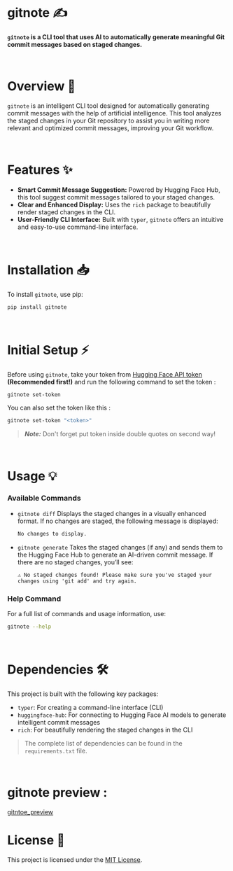 # gitnote ✍️

**`gitnote` is a CLI tool that uses AI to automatically generate meaningful Git commit messages based on staged changes.**

&nbsp;
&nbsp;

# Overview 🔎
`gitnote` is an intelligent CLI tool designed for automatically generating commit messages with the help of artificial intelligence. This tool analyzes the staged changes in your Git repository to assist you in writing more relevant and optimized commit messages, improving your Git workflow.



&nbsp;

# Features ✨

- **Smart Commit Message Suggestion:** Powered by Hugging Face Hub, this tool suggest commit messages tailored to your staged changes.
- **Clear and Enhanced Display:** Uses the `rich` package to beautifully render staged changes in the CLI.
- **User-Friendly CLI Interface:** Built with `typer`, `gitnote` offers an intuitive and easy-to-use command-line interface.

&nbsp;

# Installation 📥

To install `gitnote`, use pip:

```bash
pip install gitnote
```

&nbsp;

# Initial Setup ⚡

Before using `gitnote`, take your token from [Hugging Face API token](https://huggingface.co/settings/tokens) **(Recommended first!)** and run the following command to set the token :


```bash
gitnote set-token
```

You can also set the token like this :

```bash
gitnote set-token "<token>"
```
> **_Note:_** Don't forget put token inside double quotes on second way!

&nbsp;

# Usage 💡

### Available Commands

- `gitnote diff`
   Displays the staged changes in a visually enhanced format. If no changes are staged, the following message is displayed:

   ```bash
   No changes to display.
   ```

- `gitnote generate`
   Takes the staged changes (if any) and sends them to the Hugging Face Hub to generate an AI-driven commit message. If there are no staged changes, you’ll see:

   ```
   ⚠️ No staged changes found! Please make sure you've staged your changes using 'git add' and try again.
   ```

### Help Command

For a full list of commands and usage information, use:

```bash
gitnote --help
```

&nbsp;

# Dependencies 🛠️

This project is built with the following key packages:

- `typer`: For creating a command-line interface (CLI)
- `huggingface-hub`: For connecting to Hugging Face AI models to generate intelligent commit messages
- `rich`: For beautifully rendering the staged changes in the CLI

> The complete list of dependencies can be found in the `requirements.txt` file.

&nbsp;

# gitnote preview :
[gitntoe_preview](assets/preview/gitnote_preview.mp4)

# License 🧾

This project is licensed under the [MIT License](./LICENSE).
